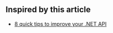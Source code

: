 ## Inspired  by this article
- [8 quick tips to improve your .NET API](https://dev.to/lucasdiogo96/8-quick-tips-to-improve-your-net-api-f36?utm_source=csharpdigest&utm_medium=email&utm_campaign=412)